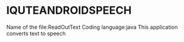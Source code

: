 # IQUTEANDROIDSPEECH
Name of the file:ReadOutText
Coding language:java
This application converts text to speech

